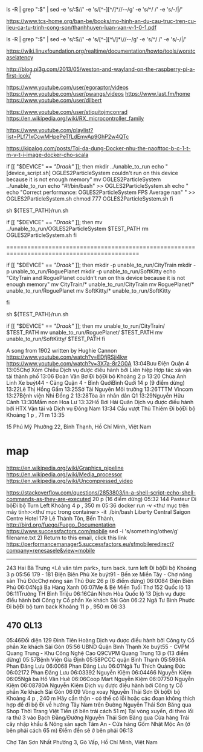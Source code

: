 ls -R | grep ":$" | sed -e 's/:$//' -e 's/[^-][^\/]*\//--/g' -e 's/^/   /' -e 's/-/|/'

https://www.tcs-home.org/ban-be/books/mo-hinh-an-du-cau-truc-tren-cu-lieu-ca-tu-trinh-cong-son/thanhhuyen-luan-van-v-1-0-1.pdf




ls -R | grep ":$" | sed -e 's/:$//' -e 's/[^-][^\\/]*\\//--/g' -e 's/^/   /' -e 's/-/|/'

https://wiki.linuxfoundation.org/realtime/documentation/howto/tools/worstcaselatency

http://blog.pi3g.com/2013/05/weston-and-wayland-on-the-raspberry-pi-a-first-look/

https://www.youtube.com/user/egoraptor/videos
https://www.youtube.com/user/pwangs/videos
https://www.last.fm/home
https://www.youtube.com/user/dilbert

https://www.youtube.com/user/stiquitojmconrad
https://en.wikipedia.org/wiki/RX_microcontroller_family

https://www.youtube.com/playlist?list=PLf71xCcwMHpePeTfLdEmvAp9GhP2w4QTc

https://kipalog.com/posts/Toi-da-dung-Docker-nhu-the-nao#toc-b-c-1-t-m-v-t-i-image-docker-cho-scala


if [[ "$DEVICE" == *"Draak"* ]]; then
    mkdir ../unable_to_run
	echo "[device_script.sh] OGLES2ParticleSystem couldn't run on this device because it is not enough memory"
	mv OGLES2ParticleSystem ../unable_to_run
	echo "#!/bin/bash" >> OGLES2ParticleSystem.sh
	echo " echo "Correct performance:    OGLES2ParticleSystem     FPS Average     nan" " >> OGLES2ParticleSystem.sh
	chmod 777 OGLES2ParticleSystem.sh
fi


sh ${TEST_PATH}/run.sh

if [[ "$DEVICE" == *"Draak"* ]]; then
    mv ../unable_to_run/OGLES2ParticleSystem $TEST_PATH
	rm OGLES2ParticleSystem.sh
fi

============================================================================================

if [[ "$DEVICE" == *"Draak"* ]]; then
    mkdir -p unable_to_run/CityTrain
	mkdir -p unable_to_run/RoguePlanet
	mkdir -p unable_to_run/SoftKitty
	echo "CityTrain and RoguePlanet couldn't run on this device because it is not enough memory"
	mv CityTrain/* unable_to_run/CityTrain
	mv RoguePlanet/* unable_to_run/RoguePlanet
	mv SoftKitty/* unable_to_run/SoftKitty
	
fi


sh ${TEST_PATH}/run.sh

if [[ "$DEVICE" == *"Draak"* ]]; then
	mv unable_to_run/CityTrain/ $TEST_PATH
	mv unable_to_run/RoguePlanet/ $TEST_PATH
	mv unable_to_run/SoftKitty/ $TEST_PATH
fi








A song from 1902 written by Hughie Cannon
https://www.youtube.com/watch?v=EDfjRSjj4kw
https://www.youtube.com/watch?v=3X7a-8r2G0A
13:04Bưu Điện Quận 4
13:05Chợ Xóm Chiếu
Dịch vụ được điều hành bởi Liên hiệp Hợp tác xã vận tải thành phố
13:06
Đoàn Văn Bơ
Đi bộĐi bộ
 Khoảng 2 p
13:20
Chùa Anh Linh
Xe buýt44 - Cảng Quận 4 - Bình QuớiBình Quới
 14 p (9 điểm dừng)
13:22Lê Thị Hồng Gấm
13:25Sở Tài Nguyên Môi trường
13:26TTTM Vincom
13:27Bệnh viện Nhi Đồng 2
13:28Tòa án nhân dân Q1
13:29Nguyễn Hữu Cảnh
13:30Mầm non Hoa Lư
13:32Hồ Bơi Hải Quân
Dịch vụ được điều hành bởi HTX Vận tải và Dịch vụ Đông Nam
13:34
Cầu vượt Thủ Thiêm
Đi bộĐi bộ
 Khoảng 1 p , 71 m
13:35
	
15 Phú Mỹ
Phường 22, Bình Thạnh, Hồ Chí Minh, Việt Nam

# map
 https://en.wikipedia.org/wiki/Graphics_pipeline
 https://en.wikipedia.org/wiki/Media_processor
 https://en.wikipedia.org/wiki/Uncompressed_video
 
 https://stackoverflow.com/questions/2853803/in-a-shell-script-echo-shell-commands-as-they-are-executed
 20 p (16 điểm dừng)
05:32
144 Pasteur
Đi bộĐi bộ Turn Left 
 Khoảng 4 p , 350 m
05:36
	docker run -v <thư mục trên máy tính>:<thư mục trong container> -it <image name> /bin/bash
Liberty Central Saigon Centre Hotel
179 Lê Thánh Tôn, Bến Thành,
http://bird.org/fuego/Fuego_Documentation
https://www.successfactors.com/mobile 
sed -i 's/something/other/g' filename.txt
2) Return to this email, click this link https://performancemanager5.successfactors.eu/sfmobileredirect?company=renesasele&view=mobile 


----------------------------------------------------


243 Hai Bà Trưng <Lê văn tám park>, turn back. turn left
Đi bộĐi bộ
 Khoảng 3 p
05:56
179 - 181 Điện Biên Phủ
Xe buýt91 - Bến xe Miền Tây - Chợ nông sản Thủ ĐứcChợ nông sản Thủ Đức
 26 p (6 điểm dừng)
06:0084 Điện Biên Phủ
06:04Ngã Ba Hàng Xanh
06:07Mẹ & Bé Miền Tuổi Thơ 152 Quốc lộ 13
06:11Trường TH Bình Triệu
06:16Cân Nhơn Hòa Quốc lộ 13
Dịch vụ được điều hành bởi Công ty Cổ phần Xe khách Sài Gòn
06:22
Ngã Tư Bình Phước
Đi bộĐi bộ turn back
 Khoảng 11 p , 950 m
06:33
	
470 QL13
---------------------------------------------------------

05:46Đối diện 129 Đinh Tiên Hoàng
Dịch vụ được điều hành bởi Công ty Cổ phần Xe khách Sài Gòn
05:56
UBND Quận Bình Thạnh
Xe buýt55 - CVPM Quang Trung - Khu Công Nghệ Cao Q9CVPM Quang Trung
 13 p (13 điểm dừng)
05:57Bệnh Viện Gia Định
05:58PCCC quận Bình Thạnh
05:5936A Phan Đăng Lưu
06:0068 Phan Đăng Lưu
06:01Ngã Tư Thích Quảng Đức
06:02172 Phan Đăng Lưu
06:03392 Nguyễn Kiệm
06:04466 Nguyễn Kiệm
06:05Ngã ba Hồ Văn Huê
06:06Coop Mart Nguyễn Kiệm
06:07750 Nguyễn Kiệm
06:08780A Nguyễn Kiệm
Dịch vụ được điều hành bởi Công ty Cổ phần Xe khách Sài Gòn
06:09
Vòng xoay Nguyễn Thái Sơn
Đi bộĐi bộ
 Khoảng 4 p , 240 m
Hãy cẩn thận - có thể có lỗi hoặc các đoạn không thích hợp để đi bộ
Đi về hướng Tây Nam trên Đường Nguyễn Thái Sơn
 Băng qua Shop Thời Trang Việt Tiến (ở bên trái cách 51 m)
Tại vòng xuyến, đi theo lối ra thứ 3 vào Bạch Đằng/Đường Nguyễn Thái Sơn
 Băng qua Cửa hàng Trái cây nhập khẩu & Nông sản sạch Tâm An - Cửa hàng Gốm Nhật Mộc An (ở bên phải cách 65 m)
 Điểm đến sẽ ở bên phải
06:13
	
Chợ Tân Sơn Nhất
Phường 3, Gò Vấp, Hồ Chí Minh, Việt Nam

